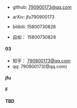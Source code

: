 
#### 
- github: 790900173@qq.com
- arXiv: jfu790900173
- bilibili: 15800730828

- 自如： 15800730828
#### 03
- 知乎： 790900173@qq.com
- qq: 790900173(@qq.com)
#### jfu

#### F

#### TBD



  

  
  
  
